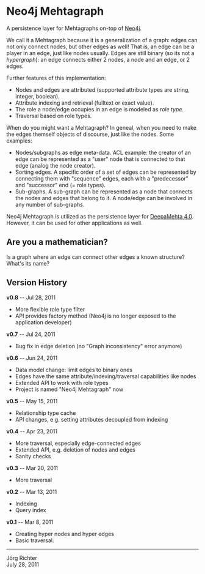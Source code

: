 
Neo4j Mehtagraph
================

A persistence layer for Mehtagraphs on-top of [Neo4j](http://neo4j.org/).

We call it a Mehtagraph because it is a generalization of a graph: edges can not only connect nodes, but other edges as well! That is, an edge can be a player in an edge, just like nodes usually. Edges are still binary (so its not a *hypergraph*): an edge connects either 2 nodes, a node and an edge, or 2 edges.

Further features of this implementation:

* Nodes and edges are attributed (supported attribute types are string, integer, boolean).
* Attribute indexing and retrieval (fulltext or exact value).
* The role a node/edge occupies in an edge is modeled as *role type*.
* Traversal based on role types.

When do you might want a Mehtagraph? In geneal, when you need to make the edges themself objects of discourse, just like the nodes. Some examples:

* Nodes/subgraphs as edge meta-data. ACL example: the creator of an edge can be represented as a "user" node that is connected to that edge (analog the node creator).
* Sorting edges. A specific order of a set of edges can be represented by connecting them with "sequence" edges, each with a "predecessor" and "successor" end (= role types).
* Sub-graphs. A sub-graph can be represented as a node that connects the nodes and edges that belong to it. A node/edge can be involved in any number of sub-graphs.

Neo4j Mehtagraph is utilized as the persistence layer for [DeepaMehta 4.0](https://github.com/jri/deepamehta).  
However, it can be used for other applications as well.


Are you a mathematician?
------------------------

Is a graph where an edge can connect other edges a known structure? What's its name?


Version History
---------------

**v0.8** -- Jul 28, 2011

* More flexible role type filter
* API provides factory method (Neo4j is no longer exposed to the application developer)

**v0.7** -- Jul 24, 2011

* Bug fix in edge deletion (no "Graph inconsistency" error anymore)

**v0.6** -- Jun 24, 2011

* Data model change: limit edges to binary ones
* Edges have the same attribute/indexing/traversal capabilities like nodes
* Extended API to work with role types
* Project is named "Neo4j Mehtagraph" now

**v0.5** -- May 15, 2011

* Relationship type cache
* API changes, e.g. setting attributes decoupled from indexing

**v0.4** -- Apr 23, 2011

* More traversal, especially edge-connected edges
* Extended API, e.g. deletion of nodes and edges
* Sanity checks

**v0.3** -- Mar 20, 2011

* More traversal

**v0.2** -- Mar 13, 2011

* Indexing
* Query index

**v0.1** -- Mar 8, 2011

* Creating hyper nodes and hyper edges
* Basic traversal.


------------
Jörg Richter  
July 28, 2011
